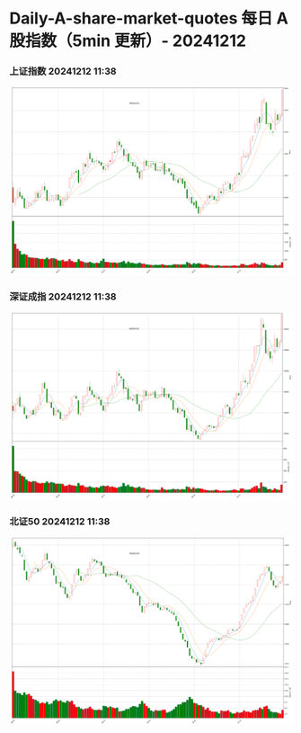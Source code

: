 
# Daily-A-share-market-quotes 每日 A 股指数（5min 更新）- 20241212

### 上证指数 20241212 11:38
![](./fig/2024/12/20241212-sh000001.png)

### 深证成指 20241212 11:38
![](./fig/2024/12/20241212-sz399001.png)

### 北证50 20241212 11:38
![](./fig/2024/12/20241212-bj899050.png)
